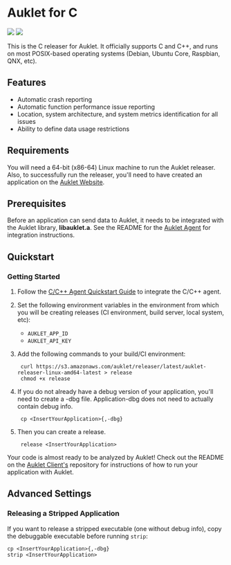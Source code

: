 # Auklet for C

<a href="https://www.apache.org/licenses/LICENSE-2.0" alt="Apache page link -- Apache 2.0 License"><img src="https://img.shields.io/pypi/l/auklet.svg" /></a>
<a href="https://codeclimate.com/repos/5a96cefc514d3a60340008cb/maintainability"><img src="https://api.codeclimate.com/v1/badges/fdcc057ce9f2d33d7ade/maintainability" /></a>

This is the C releaser for Auklet. It officially supports C and C++, and runs
on most POSIX-based operating systems (Debian, Ubuntu Core, Raspbian, QNX, etc).

## Features

[auklet_site]: https://app.auklet.io
[auklet_client]: https://github.com/aukletio/Auklet-Client-C
[auklet_agent]: https://github.com/aukletio/Auklet-Agent-C
[mail_auklet]: mailto:hello@auklet.io
[latest_releaser]: https://s3.amazonaws.com/auklet/releaser/latest/auklet-releaser-linux-amd64-latest

- Automatic crash reporting
- Automatic function performance issue reporting
- Location, system architecture, and system metrics identification for all 
issues
- Ability to define data usage restrictions

## Requirements

You will need a 64-bit (x86-64) Linux machine to run the Auklet releaser. 
Also, to successfully run the releaser, you'll need to have created an 
application on the [Auklet Website][auklet_site].

## Prerequisites

Before an application can send data to Auklet, it needs to be integrated with 
the Auklet library, **libauklet.a**. See the README for the 
[Auklet Agent][auklet_agent] for integration instructions.

## Quickstart

### Getting Started

1. Follow the [C/C++ Agent Quickstart Guide][auklet_agent] to integrate the 
   C/C++ agent.

1. Set the following environment variables in the environment from which you 
will be creating releases (CI environment, build server, local system, etc):
    - `AUKLET_APP_ID`
    - `AUKLET_API_KEY`
1. Add the following commands to your build/CI environment:
 
        curl https://s3.amazonaws.com/auklet/releaser/latest/auklet-releaser-linux-amd64-latest > release
        chmod +x release
    
1. If you do not already have a debug version of your application, you'll 
need to create a -dbg file. Application-dbg does not need to actually contain
 debug info.

        cp <InsertYourApplication>{,-dbg}
        
1. Then you can create a release.

        release <InsertYourApplication>
        
Your code is almost ready to be analyzed by Auklet! Check out the README on the 
[Auklet Client's][auklet_client] repository for instructions of how to run 
your application with Auklet. 
 
 ## Advanced Settings
 
 ### Releasing a Stripped Application
 
If you want to release a stripped executable (one without debug info), 
copy the debuggable executable before running `strip`:

    cp <InsertYourApplication>{,-dbg}
    strip <InsertYourApplication>